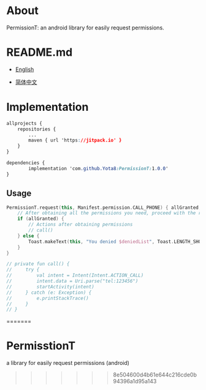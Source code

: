 # About
PermissionT: an android library for easily request permissions.



# README.md

- <a href="README/README.en.md">English</a>

- <a href="README/README.zh_CN.md">简体中文</a>





# Implementation

```css
allprojects {
	repositories {
		...
		maven { url 'https://jitpack.io' }
	}
}
```

```css
dependencies {
	    implementation 'com.github.Yota8:PermissionT:1.0.0'
}
```





## Usage

```kotlin
PermissionT.request(this, Manifest.permission.CALL_PHONE) { allGranted, deniedList ->
    // After obtaining all the permissions you need, proceed with the relevant operations for the permissions you requested
    if (allGranted) {
        // Actions after obtaining permissions
        // call()
    } else {
        Toast.makeText(this, "You denied $deniedList", Toast.LENGTH_SHORT).show()
    }
}

// private fun call() {
//     try {
//         val intent = Intent(Intent.ACTION_CALL)
//         intent.data = Uri.parse("tel:123456")
//         startActivity(intent)
//     } catch (e: Exception) {
//         e.printStackTrace()
//     }
// }
```
=======
# PermisstionT
a library for easily request permissions (android)
>>>>>>> 8e504600d4b61e644c216cde0b94396a1d95a143
